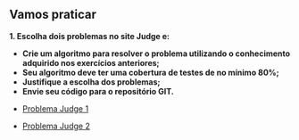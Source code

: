 ## **Vamos praticar**

**1. Escolha dois problemas no site Judge e:**
- **Crie um algoritmo para resolver o problema utilizando o conhecimento adquirido nos exercícios anteriores;** 
- **Seu algoritmo deve ter uma cobertura de testes de no mínimo 80%;** 
- **Justifique a escolha dos problemas;** 
- **Envie seu código para o repositório GIT.** 

* [Problema Judge 1](problemajudge1/ProblemaJudge1.md)


* [Problema Judge 2](problemajudge2/ProblemaJudge2.md)